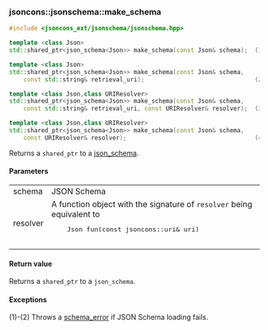 ### jsoncons::jsonschema::make_schema

```cpp
#include <jsoncons_ext/jsonschema/jsonschema.hpp>

template <class Json>
std::shared_ptr<json_schema<Json>> make_schema(const Json& schema);  (1)

template <class Json>
std::shared_ptr<json_schema<Json>> make_schema(const Json& schema,
    const std::string& retrieval_uri);                               (2) (since 0.173.0)

template <class Json,class URIResolver>
std::shared_ptr<json_schema<Json>> make_schema(const Json& schema,
    const std::string& retrieval_uri, const URIResolver& resolver);  (3) (since 0.173.0)

template <class Json,class URIResolver>
std::shared_ptr<json_schema<Json>> make_schema(const Json& schema, 
    const URIResolver& resolver);                                    (4)
```

Returns a `shared_ptr` to a [json_schema](jsonschema.md).

#### Parameters

<table>
  <tr>
    <td>schema</td>
    <td>JSON Schema</td> 
  </tr>
  <tr>
    <td>resolver</td>
    <td>A function object with the signature of <code>resolver</code> being equivalent to 
    <pre>
    Json fun(const jsoncons::uri& uri)   
    </pre></td>   
  </tr>
</table>

#### Return value

Returns a `shared_ptr` to a `json_schema`.

#### Exceptions

(1)-(2) Throws a [schema_error](schema_error.md) if JSON Schema loading fails.


